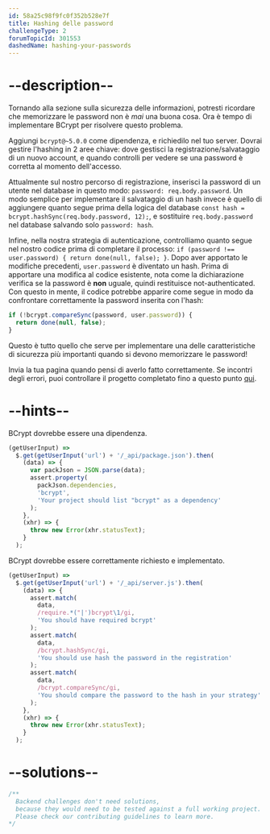 ```yaml
---
id: 58a25c98f9fc0f352b528e7f
title: Hashing delle password
challengeType: 2
forumTopicId: 301553
dashedName: hashing-your-passwords
---
```


# --description--

Tornando alla sezione sulla sicurezza delle informazioni, potresti ricordare che memorizzare le password non è *mai* una buona cosa. Ora è tempo di implementare BCrypt per risolvere questo problema.

Aggiungi `bcrypt@~5.0.0` come dipendenza, e richiedilo nel tuo server. Dovrai gestire l'hashing in 2 aree chiave: dove gestisci la registrazione/salvataggio di un nuovo account, e quando controlli per vedere se una password è corretta al momento dell'accesso.

Attualmente sul nostro percorso di registrazione, inserisci la password di un utente nel database in questo modo: `password: req.body.password`. Un modo semplice per implementare il salvataggio di un hash invece è quello di aggiungere quanto segue prima della logica del database `const hash = bcrypt.hashSync(req.body.password, 12);`, e sostituire `req.body.password` nel database salvando solo `password: hash`.

Infine, nella nostra strategia di autenticazione, controlliamo quanto segue nel nostro codice prima di completare il processo: `if (password !== user.password) { return done(null, false); }`. Dopo aver apportato le modifiche precedenti, `user.password` è diventato un hash. Prima di apportare una modifica al codice esistente, nota come la dichiarazione verifica se la password è **non** uguale, quindi restituisce not-authenticated. Con questo in mente, il codice potrebbe apparire come segue in modo da confrontare correttamente la password inserita con l'hash:

```js
if (!bcrypt.compareSync(password, user.password)) { 
  return done(null, false);
}
```

Questo è tutto quello che serve per implementare una delle caratteristiche di sicurezza più importanti quando si devono memorizzare le password!

Invia la tua pagina quando pensi di averlo fatto correttamente. Se incontri degli errori, puoi controllare il progetto completato fino a questo punto [qui](https://gist.github.com/camperbot/dc16cca09daea4d4151a9c36a1fab564).

# --hints--

BCrypt dovrebbe essere una dipendenza.

```js
(getUserInput) =>
  $.get(getUserInput('url') + '/_api/package.json').then(
    (data) => {
      var packJson = JSON.parse(data);
      assert.property(
        packJson.dependencies,
        'bcrypt',
        'Your project should list "bcrypt" as a dependency'
      );
    },
    (xhr) => {
      throw new Error(xhr.statusText);
    }
  );
```

BCrypt dovrebbe essere correttamente richiesto e implementato.

```js
(getUserInput) =>
  $.get(getUserInput('url') + '/_api/server.js').then(
    (data) => {
      assert.match(
        data,
        /require.*("|')bcrypt\1/gi,
        'You should have required bcrypt'
      );
      assert.match(
        data,
        /bcrypt.hashSync/gi,
        'You should use hash the password in the registration'
      );
      assert.match(
        data,
        /bcrypt.compareSync/gi,
        'You should compare the password to the hash in your strategy'
      );
    },
    (xhr) => {
      throw new Error(xhr.statusText);
    }
  );
```

# --solutions--

```js
/**
  Backend challenges don't need solutions, 
  because they would need to be tested against a full working project. 
  Please check our contributing guidelines to learn more.
*/
```

